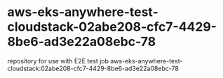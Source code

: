 # aws-eks-anywhere-test-cloudstack-02abe208-cfc7-4429-8be6-ad3e22a08ebc-78
repository for use with E2E test job aws-eks-anywhere-test-cloudstack:02abe208-cfc7-4429-8be6-ad3e22a08ebc-78
